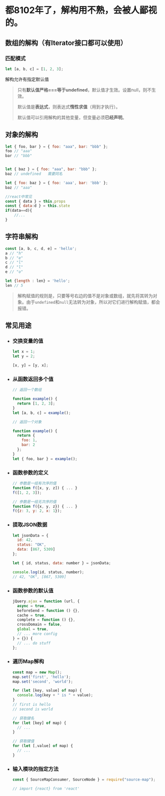 # 都8102年了，解构用不熟，会被人鄙视的。

## 数组的解构（有Iterator接口都可以使用）

### 匹配模式

```javascript
let [a, b, c] = [1, 2, 3];
```

解构允许有指定默认值

> 只有**默认值严格===等于undefined**，默认值才生效。设置null，则不生效。
>
> 默认值是**表达式**，则表达式**惰性求值**（用到才执行）。
>
> 默认值可以引用解构的其他变量，但变量必须**已经声明**。



## 对象的解构

```javascript
let { foo, bar } = { foo: "aaa", bar: "bbb" };
foo // "aaa"
bar // "bbb"


let { baz } = { foo: "aaa", bar: "bbb" };
baz // undefined   需要同名

let { foo: baz } = { foo: 'aaa', bar: 'bbb' };
baz // "aaa"

//react中常见
const { data } = this.props
const { data:d } = this.state
if(data==d){
    //...
}
```



## 字符串解构

```javascript
const [a, b, c, d, e] = 'hello';
a // "h"
b // "e"
c // "l"
d // "l"
e // "o"

let {length : len} = 'hello';
len // 5
```

> 解构赋值的规则是，只要等号右边的值不是对象或数组，就先将其转为对象。由于`undefined`和`null`无法转为对象，所以对它们进行解构赋值，都会报错。



## 常见用途

- ### 交换变量的值

  ```javascript
  let x = 1;
  let y = 2;

  [x, y] = [y, x];
  ```

- ### 从函数返回多个值

  ```javascript
  // 返回一个数组

  function example() {
    return [1, 2, 3];
  }
  let [a, b, c] = example();

  // 返回一个对象

  function example() {
    return {
      foo: 1,
      bar: 2
    };
  }
  let { foo, bar } = example();
  ```

- ### 函数参数的定义

  ```javascript
  // 参数是一组有次序的值
  function f([x, y, z]) { ... }
  f([1, 2, 3]);

  // 参数是一组无次序的值
  function f({x, y, z}) { ... }
  f({z: 3, y: 2, x: 1});
  ```

- ### 提取JSON数据

  ```javascript
  let jsonData = {
    id: 42,
    status: "OK",
    data: [867, 5309]
  };

  let { id, status, data: number } = jsonData;

  console.log(id, status, number);
  // 42, "OK", [867, 5309]
  ```

- ### 函数参数的默认值

  ```javascript
  jQuery.ajax = function (url, {
    async = true,
    beforeSend = function () {},
    cache = true,
    complete = function () {},
    crossDomain = false,
    global = true,
    // ... more config
  } = {}) {
    // ... do stuff
  };
  ```

- ### 遍历Map解构

  ```javascript
  const map = new Map();
  map.set('first', 'hello');
  map.set('second', 'world');

  for (let [key, value] of map) {
    console.log(key + " is " + value);
  }
  // first is hello
  // second is world

  // 获取键名
  for (let [key] of map) {
    // ...
  }

  // 获取键值
  for (let [,value] of map) {
    // ...
  }
  ```

- ### 输入模块的指定方法

  ```javascript
  const { SourceMapConsumer, SourceNode } = require("source-map");

  // import {react} from 'react'
  ```

  ​